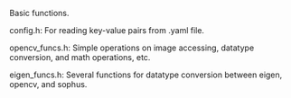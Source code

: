 Basic functions.

config.h:
For reading key-value pairs from .yaml file.

opencv_funcs.h:
Simple operations on image accessing, datatype conversion, and math operations, etc.

eigen_funcs.h:
Several functions for datatype conversion between eigen, opencv, and sophus.